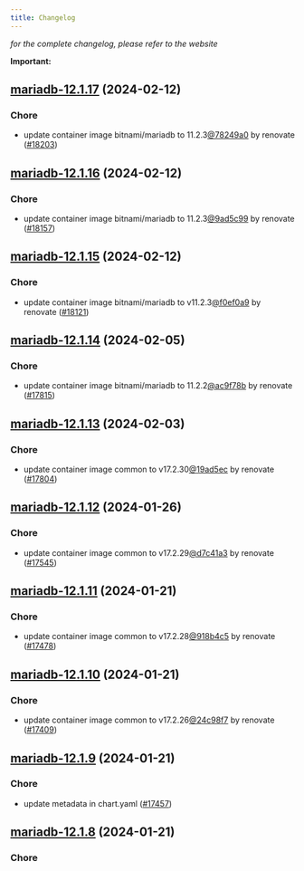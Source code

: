 ```yaml
---
title: Changelog
---
```



*for the complete changelog, please refer to the website*

**Important:**





## [mariadb-12.1.17](https://github.com/truecharts/charts/compare/mariadb-12.1.16...mariadb-12.1.17) (2024-02-12)

### Chore



- update container image bitnami/mariadb to 11.2.3[@78249a0](https://github.com/78249a0) by renovate ([#18203](https://github.com/truecharts/charts/issues/18203))


## [mariadb-12.1.16](https://github.com/truecharts/charts/compare/mariadb-12.1.15...mariadb-12.1.16) (2024-02-12)

### Chore



- update container image bitnami/mariadb to 11.2.3[@9ad5c99](https://github.com/9ad5c99) by renovate ([#18157](https://github.com/truecharts/charts/issues/18157))


## [mariadb-12.1.15](https://github.com/truecharts/charts/compare/mariadb-12.1.14...mariadb-12.1.15) (2024-02-12)

### Chore



- update container image bitnami/mariadb to v11.2.3[@f0ef0a9](https://github.com/f0ef0a9) by renovate ([#18121](https://github.com/truecharts/charts/issues/18121))


## [mariadb-12.1.14](https://github.com/truecharts/charts/compare/mariadb-12.1.13...mariadb-12.1.14) (2024-02-05)

### Chore



- update container image bitnami/mariadb to 11.2.2[@ac9f78b](https://github.com/ac9f78b) by renovate ([#17815](https://github.com/truecharts/charts/issues/17815))


## [mariadb-12.1.13](https://github.com/truecharts/charts/compare/mariadb-12.1.12...mariadb-12.1.13) (2024-02-03)

### Chore



- update container image common to v17.2.30[@19ad5ec](https://github.com/19ad5ec) by renovate ([#17804](https://github.com/truecharts/charts/issues/17804))


## [mariadb-12.1.12](https://github.com/truecharts/charts/compare/mariadb-12.1.11...mariadb-12.1.12) (2024-01-26)

### Chore



- update container image common to v17.2.29[@d7c41a3](https://github.com/d7c41a3) by renovate ([#17545](https://github.com/truecharts/charts/issues/17545))


## [mariadb-12.1.11](https://github.com/truecharts/charts/compare/mariadb-12.1.10...mariadb-12.1.11) (2024-01-21)

### Chore



- update container image common to v17.2.28[@918b4c5](https://github.com/918b4c5) by renovate ([#17478](https://github.com/truecharts/charts/issues/17478))


## [mariadb-12.1.10](https://github.com/truecharts/charts/compare/mariadb-12.1.9...mariadb-12.1.10) (2024-01-21)

### Chore



- update container image common to v17.2.26[@24c98f7](https://github.com/24c98f7) by renovate ([#17409](https://github.com/truecharts/charts/issues/17409))


## [mariadb-12.1.9](https://github.com/truecharts/charts/compare/mariadb-12.1.8...mariadb-12.1.9) (2024-01-21)

### Chore



- update metadata in chart.yaml ([#17457](https://github.com/truecharts/charts/issues/17457))


## [mariadb-12.1.8](https://github.com/truecharts/charts/compare/mariadb-12.1.7...mariadb-12.1.8) (2024-01-21)

### Chore


